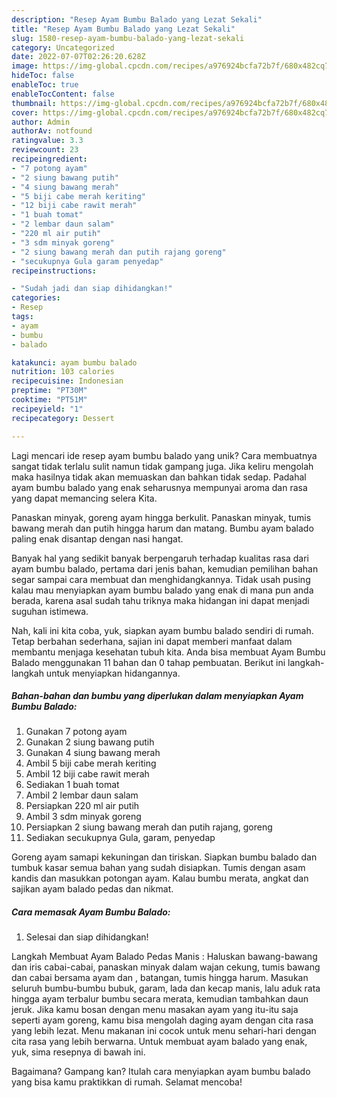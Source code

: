 ```yaml
---
description: "Resep Ayam Bumbu Balado yang Lezat Sekali"
title: "Resep Ayam Bumbu Balado yang Lezat Sekali"
slug: 1580-resep-ayam-bumbu-balado-yang-lezat-sekali
category: Uncategorized
date: 2022-07-07T02:26:20.628Z
image: https://img-global.cpcdn.com/recipes/a976924bcfa72b7f/680x482cq70/ayam-bumbu-balado-foto-resep-utama.jpg
hideToc: false
enableToc: true
enableTocContent: false
thumbnail: https://img-global.cpcdn.com/recipes/a976924bcfa72b7f/680x482cq70/ayam-bumbu-balado-foto-resep-utama.jpg
cover: https://img-global.cpcdn.com/recipes/a976924bcfa72b7f/680x482cq70/ayam-bumbu-balado-foto-resep-utama.jpg
author: Admin
authorAv: notfound
ratingvalue: 3.3
reviewcount: 23
recipeingredient:
- "7 potong ayam"
- "2 siung bawang putih"
- "4 siung bawang merah"
- "5 biji cabe merah keriting"
- "12 biji cabe rawit merah"
- "1 buah tomat"
- "2 lembar daun salam"
- "220 ml air putih"
- "3 sdm minyak goreng"
- "2 siung bawang merah dan putih rajang goreng"
- "secukupnya Gula garam penyedap"
recipeinstructions:

- "Sudah jadi dan siap dihidangkan!"
categories:
- Resep
tags:
- ayam
- bumbu
- balado

katakunci: ayam bumbu balado 
nutrition: 103 calories
recipecuisine: Indonesian
preptime: "PT30M"
cooktime: "PT51M"
recipeyield: "1"
recipecategory: Dessert

---
```





Lagi mencari ide resep ayam bumbu balado yang unik? Cara membuatnya sangat tidak terlalu sulit namun tidak gampang juga. Jika keliru mengolah maka hasilnya tidak akan memuaskan dan bahkan tidak sedap. Padahal ayam bumbu balado yang enak seharusnya mempunyai aroma dan rasa yang dapat memancing selera Kita.





Panaskan minyak, goreng ayam hingga berkulit. Panaskan minyak, tumis bawang merah dan putih hingga harum dan matang. Bumbu ayam balado paling enak disantap dengan nasi hangat.

Banyak hal yang sedikit banyak berpengaruh terhadap kualitas rasa dari ayam bumbu balado, pertama dari jenis bahan, kemudian pemilihan bahan segar sampai cara membuat dan menghidangkannya. Tidak usah pusing kalau mau menyiapkan ayam bumbu balado yang enak di mana pun anda berada, karena asal sudah tahu triknya maka hidangan ini dapat menjadi suguhan istimewa.






Nah, kali ini kita coba, yuk, siapkan ayam bumbu balado sendiri di rumah. Tetap berbahan sederhana, sajian ini dapat memberi manfaat dalam membantu menjaga kesehatan tubuh kita. Anda bisa membuat Ayam Bumbu Balado menggunakan 11 bahan dan 0 tahap pembuatan. Berikut ini langkah-langkah untuk menyiapkan hidangannya.

<!--inarticleads1-->

##### Bahan-bahan dan bumbu yang diperlukan dalam menyiapkan Ayam Bumbu Balado:

1. Gunakan 7 potong ayam
1. Gunakan 2 siung bawang putih
1. Gunakan 4 siung bawang merah
1. Ambil 5 biji cabe merah keriting
1. Ambil 12 biji cabe rawit merah
1. Sediakan 1 buah tomat
1. Ambil 2 lembar daun salam
1. Persiapkan 220 ml air putih
1. Ambil 3 sdm minyak goreng
1. Persiapkan 2 siung bawang merah dan putih rajang, goreng
1. Sediakan secukupnya Gula, garam, penyedap


Goreng ayam samapi kekuningan dan tiriskan. Siapkan bumbu balado dan tumbuk kasar semua bahan yang sudah disiapkan. Tumis dengan asam kandis dan masukkan potongan ayam. Kalau bumbu merata, angkat dan sajikan ayam balado pedas dan nikmat. 

<!--inarticleads2-->

##### Cara memasak Ayam Bumbu Balado:


1. Selesai dan siap dihidangkan!

Langkah Membuat Ayam Balado Pedas Manis : Haluskan bawang-bawang dan iris cabai-cabai, panaskan minyak dalam wajan cekung, tumis bawang dan cabai bersama ayam dan , batangan, tumis hingga harum. Masukan seluruh bumbu-bumbu bubuk, garam, lada dan kecap manis, lalu aduk rata hingga ayam terbalur bumbu secara merata, kemudian tambahkan daun jeruk. Jika kamu bosan dengan menu masakan ayam yang itu-itu saja seperti ayam goreng, kamu bisa mengolah daging ayam dengan cita rasa yang lebih lezat. Menu makanan ini cocok untuk menu sehari-hari dengan cita rasa yang lebih berwarna. Untuk membuat ayam balado yang enak, yuk, sima resepnya di bawah ini. 

Bagaimana? Gampang kan? Itulah cara menyiapkan ayam bumbu balado yang bisa kamu praktikkan di rumah. Selamat mencoba!
